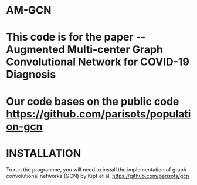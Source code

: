 # AM-GCN
# This code is for the paper -- Augmented Multi-center Graph Convolutional Network for COVID-19 Diagnosis
# Our code bases on the public code https://github.com/parisots/population-gcn

# INSTALLATION
To run the programme, you will need to install the implementation of graph convolutional networks (GCN) by Kipf et al. https://github.com/parisots/gcn
